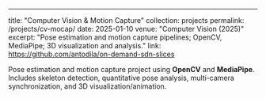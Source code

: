 ---
title: "Computer Vision & Motion Capture"
collection: projects
permalink: /projects/cv-mocap/
date: 2025-01-10
venue: "Computer Vision (2025)"
excerpt: "Pose estimation and motion capture pipelines; OpenCV, MediaPipe; 3D visualization and analysis."
link: https://github.com/antodila/on-demand-sdn-slices

Pose estimation and motion capture project using **OpenCV** and **MediaPipe**.  
Includes skeleton detection, quantitative pose analysis, multi-camera synchronization, and 3D visualization/animation.
